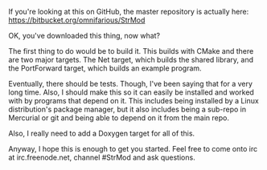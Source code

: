 If you're looking at this on GitHub, the master repository is actually
here: https://bitbucket.org/omnifarious/StrMod

OK, you've downloaded this thing, now what?

The first thing to do would be to build it.  This builds with CMake and
there are two major targets.  The Net target, which builds the shared
library, and the PortForward target, which builds an example program.

Eventually, there should be tests.  Though, I've been saying that for a
very long time.  Also, I should make this so it can easily be installed
and worked with by programs that depend on it.  This includes being
installed by a Linux distribution's package manager, but it also
includes being a sub-repo in Mercurial or git and being able to depend
on it from the main repo.

Also, I really need to add a Doxygen target for all of this.

Anyway, I hope this is enough to get you started.  Feel free to come
onto irc at irc.freenode.net, channel #StrMod and ask questions.
